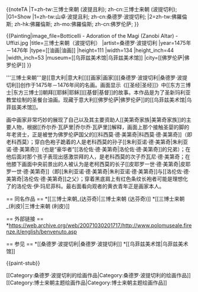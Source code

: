 {{noteTA
|T=zh-tw:三博士來朝 (波提且利); zh-cn:三博士来朝 (波提切利);
|G1=Show
|1=zh-tw:山卓·波提且利; zh-cn:桑德罗·波提切利;
|2=zh-tw:佛羅倫斯; zh-hk:佛羅倫斯; zh-mo:佛羅倫斯; zh-cn:佛罗伦萨;
}}

{{Painting|image_file=Botticelli - Adoration of the Magi (Zanobi Altar) - Uffizi.jpg
|title=三博士来朝（波提切利）
|artist=桑德罗·波提切利
|year=1475年－1476年
|type=[[油画|油画]]
|height=111
|width=134
|height_inch=44
|width_inch=53
|museum=[[乌菲兹美术馆|乌菲兹美术馆]]
|city=[[佛罗伦萨|佛罗伦萨]]
}}

'''三博士来朝'''是[[意大利|意大利]][[画家|画家]][[桑德罗·波提切利|桑德罗·波提切利]]创作于1475年－1476年间的名画。画面显示《[[圣经|圣经]]》中[[东方三博士|东方三博士]]朝拜[[耶稣|耶稣]][[基督|基督]]的故事。本作品是为了圣新玛利亚教堂绘制的圣餐台油画。现藏于意大利[[佛罗伦萨|佛罗伦萨]]的[[乌菲兹美术馆|乌菲兹美术馆]]。

画中画家非常巧妙的展现了自己以及其主要资助人[[美第奇家族|美第奇家族]]的主要人物，根据[[乔尔乔·瓦萨里|乔尔乔·瓦萨里]]解释，画面上那个接触圣婴的脚的年老贤士，正是被誉为佛罗伦萨国父的[[科西莫·德·美第奇|科西莫·德·美第奇]]（即老科西莫）；穿白色袍子跪着的人是老科西莫的孙子[[朱利亚诺·德·美第奇|朱利亚诺·德·美第奇]]（也是“豪华者”[[洛伦佐·德·美第奇|洛伦佐·德·美第奇]]的兄弟）；在他后面对那个孩子表现出感激崇拜的人，是老科西莫的次子乔瓦尼·德·美第奇；在他膝下画面中央前景出的人被认为是老柯西莫的长子[[皮耶罗一世·德·美第奇|皮耶罗一世·德·美第奇]]（即[[朱利亚诺·德·美第奇|朱利亚诺·德·美第奇]]与[[洛伦佐·德·美第奇|洛伦佐·德·美第奇]]之父）；穿着黑底肩上有红色条纹长袍者可能是理想化了的洛伦佐·伊·玛尼菲科。最右面看向观者的黄衣青年正是画家本人。

== 同名作品 ==
*[[三博士来朝_(达芬奇)|三博士来朝 (达芬奇)]]
*[[三博士来朝_(利皮)|三博士来朝 (利皮)]]

== 外部链接 ==
*https://web.archive.org/web/20071030201717/http://www.polomuseale.firenze.it/english/benvenuto.asp 

== 参见 ==
*[[桑德罗·波提切利|桑德罗·波提切利]]
*[[乌菲兹美术馆|乌菲兹美术馆]]

{{paint-stub}}

[[Category:桑德罗·波提切利的绘画作品|Category:桑德罗·波提切利的绘画作品]]
[[Category:博士来朝主题绘画作品|Category:博士来朝主题绘画作品]]
